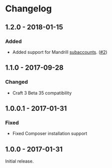 Changelog
=========

## 1.2.0 - 2018-01-15

### Added
- Added support for Mandrill [subaccounts](https://mandrill.zendesk.com/hc/en-us/articles/205583357-About-Subaccounts). ([#2](https://github.com/craftcms/mandrill/pull/2))

## 1.1.0 - 2017-09-28

### Changed
- Craft 3 Beta 35 compatibility

## 1.0.0.1 - 2017-01-31

### Fixed
- Fixed Composer installation support  

## 1.0.0 - 2017-01-31

Initial release.
